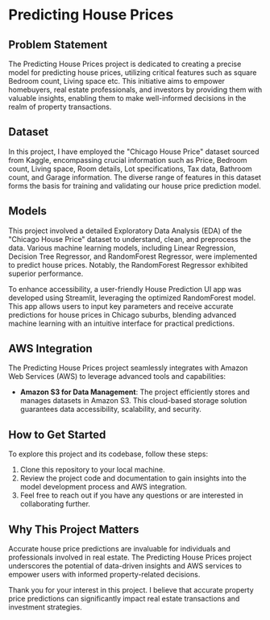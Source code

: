# Predicting House Prices

## Problem Statement

The Predicting House Prices project is dedicated to creating a precise model for predicting house prices, utilizing critical features such as square Bedroom count, Living space etc. This initiative aims to empower homebuyers, real estate professionals, and investors by providing them with valuable insights, enabling them to make well-informed decisions in the realm of property transactions.

## Dataset

In this project, I have employed the "Chicago House Price" dataset sourced from Kaggle, encompassing crucial information such as Price, Bedroom count, Living space, Room details, Lot specifications, Tax data, Bathroom count, and Garage information. The diverse range of features in this dataset forms the basis for training and validating our house price prediction model.

## Models

This project involved a detailed Exploratory Data Analysis (EDA) of the "Chicago House Price" dataset to understand, clean, and preprocess the data. Various machine learning models, including Linear Regression, Decision Tree Regressor, and RandomForest Regressor, were implemented to predict house prices. Notably, the RandomForest Regressor exhibited superior performance.

To enhance accessibility, a user-friendly House Prediction UI app was developed using Streamlit, leveraging the optimized RandomForest model. This app allows users to input key parameters and receive accurate predictions for house prices in Chicago suburbs, blending advanced machine learning with an intuitive interface for practical predictions.

## AWS Integration

The Predicting House Prices project seamlessly integrates with Amazon Web Services (AWS) to leverage advanced tools and capabilities:

- **Amazon S3 for Data Management**: The project efficiently stores and manages datasets in Amazon S3. This cloud-based storage solution guarantees data accessibility, scalability, and security.

## How to Get Started

To explore this project and its codebase, follow these steps:

1. Clone this repository to your local machine.
2. Review the project code and documentation to gain insights into the model development process and AWS integration.
3. Feel free to reach out if you have any questions or are interested in collaborating further.

## Why This Project Matters

Accurate house price predictions are invaluable for individuals and professionals involved in real estate. The Predicting House Prices project underscores the potential of data-driven insights and AWS services to empower users with informed property-related decisions.

Thank you for your interest in this project. I believe that accurate property price predictions can significantly impact real estate transactions and investment strategies.
